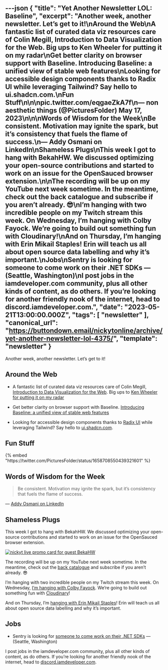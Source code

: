 ---json
{
  "title": "Yet Another Newsletter LOL: Baseline",
  "excerpt": "Another week, another newsletter. Let’s get to it!\nAround the Web\nA fantastic list of curated data viz resources care of Colin Megill, Introduction to Data Visualization for the Web. Big ups to Ken Wheeler for putting it on my radar\nGet better clarity on browser support with Baseline. Introducing Baseline: a unified view of stable web features\nLooking for accessible design components thanks to Radix UI while leveraging Tailwind? Say hello to ui.shadcn.com.\nFun Stuff\n\n\npic.twitter.com/eqgaeZkA7f\n— non aesthetic things (@PicturesFoIder) May 17, 2023\n\n\nWords of Wisdom for the Week\nBe consistent. Motivation may ignite the spark, but it’s consistency that fuels the flame of success.\n— Addy Osmani on LinkedIn\nShameless Plugs\nThis week I got to hang with BekahHW. We discussed optimizing your open-source contributions and started to work on an issue for the OpenSauced browser extension.\n\nThe recording will be up on my YouTube next week sometime. In the meantime, check out the back catalogue and subscribe if you aren’t already. 😎\nI’m hanging with two incredible people on my Twitch stream this week. On Wednesday, I’m hanging with Colby Fayock. We’re going to build out something fun with Cloudinary!\nAnd on Thursday, I’m hanging with Erin Mikail Staples! Erin will teach us all about open source data labelling and why it’s important.\nJobs\nSentry is looking for someone to come work on their .NET SDKs — (Seattle, Washington)\nI post jobs in the iamdeveloper.com community, plus all other kinds of content, as do others. If you’re looking for another friendly nook of the internet, head to discord.iamdeveloper.com.",
  "date": "2023-05-21T13:00:00.000Z",
  "tags": [
    "newsletter"
  ],
  "canonical_url": "https://buttondown.email/nickytonline/archive/yet-another-newsletter-lol-4375/",
  "template": "newsletter"
}
---

<p>Another week, another newsletter. Let&rsquo;s get to it!</p>
<h2>Around the Web</h2>
<ul>
<li>
<p>A fantastic list of curated data viz resources care of Colin Megill, <a href="https://colinmegill.com/blog/introduction-data-viz-web/?utm_source=nickytonline&amp;utm_medium=email&amp;utm_campaign=yet-another-newsletter-lol-4375" target="_blank">Introduction to Data Visualization for the Web</a>. Big ups to <a href="https://twitter.com/ken_wheeler/status/1659728417166589955?utm_source=nickytonline&amp;utm_medium=email&amp;utm_campaign=yet-another-newsletter-lol-4375" target="_blank">Ken Wheeler for putting it on my radar</a></p>
</li>
<li>
<p>Get better clarity on browser support with Baseline. <a href="https://developer.mozilla.org/en-US/blog/baseline-unified-view-stable-web-features/?utm_source=nickytonline&amp;utm_medium=email&amp;utm_campaign=yet-another-newsletter-lol-4375" target="_blank">Introducing Baseline: a unified view of stable web features</a></p>
</li>
<li>
<p>Looking for accessible design components thanks to <a href="https://www.radix-ui.com/?utm_source=nickytonline&amp;utm_medium=email&amp;utm_campaign=yet-another-newsletter-lol-4375" target="_blank">Radix UI</a> while leveraging Tailwind? Say hello to <a href="https://ui.shadcn.com?utm_source=nickytonline&amp;utm_medium=email&amp;utm_campaign=yet-another-newsletter-lol-4375" target="_blank">ui.shadcn.com</a>.</p>
</li>
</ul>
<h2>Fun Stuff</h2>
{% embed "https://twitter.com/PicturesFoIder/status/1658708550439321601" %}
<h2>Words of Wisdom for the Week</h2>
<blockquote>
<p>Be consistent. Motivation may ignite the spark, but it&rsquo;s consistency that fuels the flame of success.</p>
</blockquote>
<p>— <a href="https://www.linkedin.com/posts/addyosmani_lifeatgoogle-softwareengineering-productivity-activity-7064478074809057280-pBl7?utm_source=nickytonline&amp;utm_medium=email&amp;utm_campaign=yet-another-newsletter-lol-4375" target="_blank">Addy Osmani on LinkedIn</a></p>
<h2>Shameless Plugs</h2>
<p>This week I got to hang with BekahHW. We discussed optimizing your open-source contributions and started to work on an issue for the OpenSauced browser extension.</p>
<p><a href="https://twitch.tv/videos/1823350242?utm_source=nickytonline&amp;utm_medium=email&amp;utm_campaign=yet-another-newsletter-lol-4375" target="_blank"><img alt="nickyt live promo card for guest BekaHW" class="newsletter-image" src="https://buttondown.imgix.net/images/75f24c88-a5f5-4f97-bd69-85f410efd5ee.png?w=960&amp;fit=max" /></a></p>
<p>The recording will be up on my YouTube next week sometime. In the meantime, check out the <a href="https://youtube.com/@nickytlive?utm_source=nickytonline&amp;utm_medium=email&amp;utm_campaign=yet-another-newsletter-lol-4375" target="_blank">back catalogue</a> and subscribe if you aren&rsquo;t already. 😎</p>
<p>I&rsquo;m hanging with two incredible people on my Twitch stream this week. On Wednesday, <a href="https://www.iamdeveloper.com/pages/stream-schedule/?utm_source=nickytonline&amp;utm_medium=email&amp;utm_campaign=yet-another-newsletter-lol-4375#colby-fayock-let-s-build-with-cloudinary-" target="_blank">I&rsquo;m hanging with Colby Fayock</a>. We&rsquo;re going to build out something fun with <a href="https://cloudinary.com">Cloudinary</a>!</p>
<p>And on Thursday, I&rsquo;m <a href="https://www.iamdeveloper.com/pages/stream-schedule/?utm_source=nickytonline&amp;utm_medium=email&amp;utm_campaign=yet-another-newsletter-lol-4375#erin-mikail-staples-open-source-data-labeling-and-why-it-s-important" target="_blank">hanging with Erin Mikail Staples</a>! Erin will teach us all about open source data labelling and why it&rsquo;s important.</p>
<h2>Jobs</h2>
<ul>
<li>Sentry is looking for <a href="https://sentry.io/careers/5056181/?utm_source=nickytonline&amp;utm_medium=email&amp;utm_campaign=yet-another-newsletter-lol-4375" target="_blank">someone to come work on their .NET SDKs</a> — (Seattle, Washington)</li>
</ul>
<p>I post jobs in the iamdeveloper.com community, plus all other kinds of content, as do others. If you&rsquo;re looking for another friendly nook of the internet, head to <a href="http://discord.iamdeveloper.com?utm_source=nickytonline&amp;utm_medium=email&amp;utm_campaign=yet-another-newsletter-lol-4375" target="_blank">discord.iamdeveloper.com</a>.</p>
